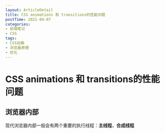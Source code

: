 ```yaml
---
layout: ArticleDetail
title: CSS animations 和 transitions的性能问题
postTime: 2021-04-07
categories: 
- 前端笔记
- CSS
tags:
- CSS动画
- 浏览器原理
- 优化
---
```


# CSS animations 和 transitions的性能问题

## 浏览器内部

现代浏览器内部一般会有两个重要的执行线程：**主线程**，**合成线程**

